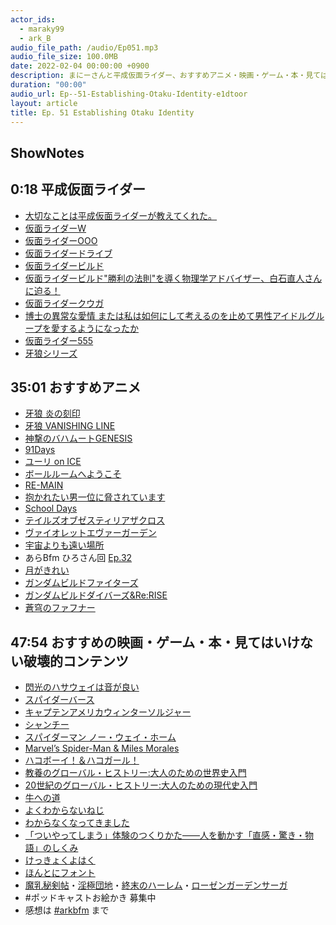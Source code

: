 ```yaml
---
actor_ids:
  - maraky99
  - ark_B
audio_file_path: /audio/Ep051.mp3
audio_file_size: 100.0MB
date: 2022-02-04 00:00:00 +0900
description: まにーさんと平成仮面ライダー、おすすめアニメ・映画・ゲーム・本・見てはいけない破壊的コンテンツなどについて話しました。
duration: "00:00"
audio_url: Ep--51-Establishing-Otaku-Identity-e1dtoor
layout: article
title: Ep. 51 Establishing Otaku Identity
---
```

## ShowNotes

## 0:18 平成仮面ライダー

* [大切なことは平成仮面ライダーが教えてくれた。](https://note.com/mikattyo/n/n4c2e348c9417)
* [仮面ライダーW](https://www.kamen-rider-official.com/riders/11)
* [仮面ライダーOOO](https://www.kamen-rider-official.com/riders/12)
* [仮面ライダードライブ](https://www.tv-asahi.co.jp/drive/)
* [仮面ライダービルド](https://www.tv-asahi.co.jp/build/)
* [仮面ライダービルド"勝利の法則"を導く物理学アドバイザー、白石直人さんに迫る！](https://lab-on.jp/column/150/)
* [仮面ライダークウガ](https://www.kamen-rider-official.com/riders/1)
* [博士の異常な愛情 または私は如何にして考えるのを止めて男性アイドルグループを愛するようになったか](http://web.archive.org/web/20201224151045/https://maraky99.medium.com/%E5%8D%9A%E5%A3%AB%E3%81%AE%E7%95%B0%E5%B8%B8%E3%81%AA%E6%84%9B%E6%83%85-%E3%81%BE%E3%81%9F%E3%81%AF%E7%A7%81%E3%81%AF%E5%A6%82%E4%BD%95%E3%81%AB%E3%81%97%E3%81%A6%E8%80%83%E3%81%88%E3%82%8B%E3%81%AE%E3%82%92%E6%AD%A2%E3%82%81%E3%81%A6%E7%94%B7%E6%80%A7%E3%82%A2%E3%82%A4%E3%83%89%E3%83%AB%E3%82%B0%E3%83%AB%E3%83%BC%E3%83%97%E3%82%92%E6%84%9B%E3%81%99%E3%82%8B%E3%82%88%E3%81%86%E3%81%AB%E3%81%AA%E3%81%A3%E3%81%9F%E3%81%8B-c4909138e792)
* [仮面ライダー555](https://www.kamen-rider-official.com/riders/4)
* [牙狼シリーズ](https://garo-project.jp/)
    

## 35:01 おすすめアニメ

* [牙狼 炎の刻印](https://garo-project.jp/ANIME/)
* [牙狼 VANISHING LINE](https://garo-project.jp/VANISHING_LINE/index.html)
* [神撃のバハムートGENESIS](https://shingekinobahamut-genesis.jp/)
* [91Days](http://91days.family/)
* [ユーリ on ICE](https://yurionice.com/)
* [ボールルームへようこそ](http://ballroom-official.jp/)
* [RE-MAIN](https://re-main.net/)
* [抱かれたい男一位に脅されています](https://dakaretai-1st.com/tv/)
* [School Days](https://www.marv.jp/special/schooldays-anime/)
* [テイルズオブゼスティリアザクロス](https://toz-thex-anime.tales-ch.jp/)
* [ヴァイオレットエヴァーガーデン](http://violet-evergarden.jp/)
* [宇宙よりも遠い場所](http://yorimoi.com/)
* あらBfm ひろさん回 [Ep.32](https://anchor.fm/arkbfm/episodes/Ep--32-Penguin-Smell-e18iifp/a-a6m3id1)
* [月がきれい](http://tsukigakirei.jp/)
* [ガンダムビルドファイターズ](http://gundam-bf.net/)
* [ガンダムビルドダイバーズ&Re:RISE](http://gundam-bd.net/)
* [蒼穹のファフナー](http://fafner.jp/)

## 47:54 おすすめの映画・ゲーム・本・見てはいけない破壊的コンテンツ

* [閃光のハサウェイは音が良い](https://online.stereosound.co.jp/_ct/17458483)
* [スパイダーバース](https://bd-dvd.sonypictures.jp/spidermanintothespiderverse/)
* [キャプテンアメリカウィンターソルジャー](https://marvel.disney.co.jp/movie/captain-america2.html)
* [シャンチー](https://marvel.disney.co.jp/movie/shang-chi.html)
* [スパイダーマン ノー・ウェイ・ホーム](https://www.spiderman-movie.jp/)
* [Marvel’s Spider-Man & Miles Morales](https://www.playstation.com/ja-jp/games/marvels-spider-man-miles-morales/)
* [ハコボーイ！＆ハコガール！](https://www.nintendo.co.jp/switch/asspa/index.html)
* [教養のグローバル・ヒストリー:大人のための世界史入門](https://amzn.to/3ul83xl)
* [20世紀のグローバル・ヒストリー:大人のための現代史入門](https://amzn.to/3IWB4DA)
* [牛への道](https://amzn.to/3ugUyi9)
* [よくわからないねじ](https://amzn.to/3okxE5t)
* [わからなくなってきました](https://amzn.to/3Hn4Alj)
* [「ついやってしまう」体験のつくりかた――人を動かす「直感・驚き・物語」のしくみ](https://amzn.to/3oiLR35)
* [けっきょくよはく](https://amzn.to/3IXiyL5)
* [ほんとにフォント](https://amzn.to/3IYwTqC)
* [魔乳秘剣帖](http://www.gonzo.co.jp/archives/manyu/)・[淫極団地](https://twitter.com/ingoku_official)・[終末のハーレム](https://end-harem-anime.com/)・[ローゼンガーデンサーガ](https://amzn.to/3GlTOKQ)
* #ポッドキャストお絵かき 募集中
* 感想は [#arkbfm](https://twitter.com/hashtag/arkbfm) まで